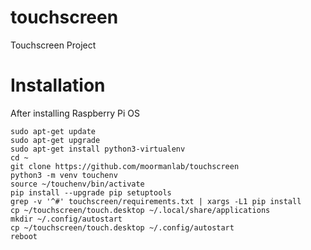 # touchscreen
Touchscreen Project


# Installation

After installing Raspberry Pi OS

```
sudo apt-get update
sudo apt-get upgrade
sudo apt-get install python3-virtualenv
cd ~
git clone https://github.com/moormanlab/touchscreen
python3 -m venv touchenv
source ~/touchenv/bin/activate
pip install --upgrade pip setuptools
grep -v '^#' touchscreen/requirements.txt | xargs -L1 pip install
cp ~/touchscreen/touch.desktop ~/.local/share/applications
mkdir ~/.config/autostart
cp ~/touchscreen/touch.desktop ~/.config/autostart
reboot
```
